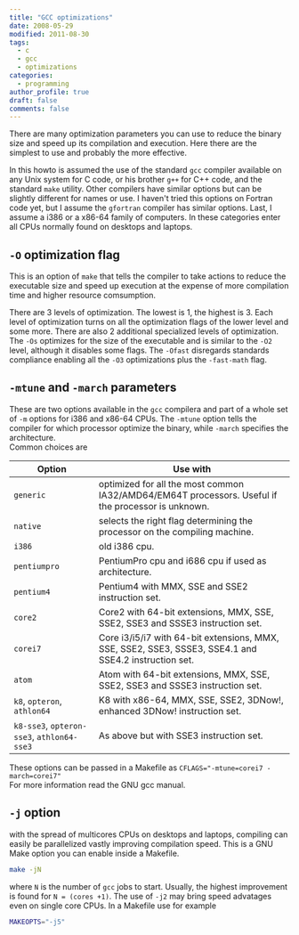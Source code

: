```yaml
---
title: "GCC optimizations"
date: 2008-05-29
modified: 2011-08-30
tags:
  - c
  - gcc
  - optimizations
categories:
  - programming
author_profile: true
draft: false
comments: false
---
```


There are many optimization parameters you can use to reduce the binary size and speed up its compilation and execution. Here there are the simplest to use and probably the more effective.

In this howto is assumed the use of the standard `gcc` compiler available on any Unix system for C code, or his brother `g++` for C++ code, and the standard `make` utility. Other compilers have similar options but can be slightly different for names or use. I haven't tried this options on Fortran code yet, but I assume the `gfortran` compiler has similar options. Last, I assume a i386 or a x86-64 family of computers. In these categories enter all CPUs normally found on desktops and laptops.

## `-O` optimization flag

This is an option of `make` that tells the compiler to take actions to reduce the executable size and speed up execution at the expense of more compilation time and higher resource comsumption.

There are 3 levels of optimization. The lowest is 1, the highest is 3. Each level of optimization turns on all the optimization flags of the lower level and some more. There are also 2 additional specialized levels of optimization. The `-Os` optimizes for the size of the executable and is similar to the `-O2` level, although it disables some flags. The `-Ofast` disregards standards compliance enabling all the `-O3` optimizations plus the `-fast-math` flag.

## `-mtune` and `-march` parameters

These are two options available in the `gcc` compilera and part of a whole set of `-m` options for i386 and x86-64 CPUs. The `-mtune` option tells the compiler for which processor optimize the binary, while `-march` specifies the architecture.\
Common choices are

| Option                                     | Use with                                                                                                      |
| ------------------------------------------ | ------------------------------------------------------------------------------------------------------------- |
| `generic`                                  | optimized for all the most common IA32/AMD64/EM64T processors. Useful if the processor is unknown. |
| `native`                                   | selects the right flag determining the processor on the compiling machine.                                    |
| `i386`                                     | old i386 cpu.                                                                                                 |
| `pentiumpro`                               | PentiumPro cpu and i686 cpu if used as architecture.                                                          |
| `pentium4`                                 | Pentium4 with MMX, SSE and SSE2 instruction set.                                                              |
| `core2`                                    | Core2 with 64-bit extensions, MMX, SSE, SSE2, SSE3 and SSSE3 instruction set.                                 |
| `corei7`                                   | Core i3/i5/i7 with 64-bit extensions, MMX, SSE, SSE2, SSE3, SSSE3, SSE4.1 and SSE4.2 instruction set.         |
| `atom`                                     | Atom with 64-bit extensions, MMX, SSE, SSE2, SSE3 and SSSE3 instruction set.                                  |
| `k8`, `opteron`, `athlon64`                | K8 with x86-64, MMX, SSE, SSE2, 3DNow!, enhanced 3DNow! instruction set.                                      |
| `k8-sse3`, `opteron-sse3`, `athlon64-sse3` | As above but with SSE3 instruction set.                                                                       |

These options can be passed in a Makefile as `CFLAGS="-mtune=corei7 -march=corei7"`\
For more information read the GNU gcc manual.

## `-j` option

with the spread of multicores CPUs  on desktops and laptops, compiling can easily be parallelized vastly improving compilation speed. This is a GNU Make option you can enable inside a Makefile.

```bash
make -jN
```

where `N` is the number of `gcc` jobs to start. Usually, the highest improvement is found for `N = (cores +1)`. The use of `-j2` may bring speed advatages even on single core CPUs. In a Makefile use for example

```bash
MAKEOPTS="-j5"
```
